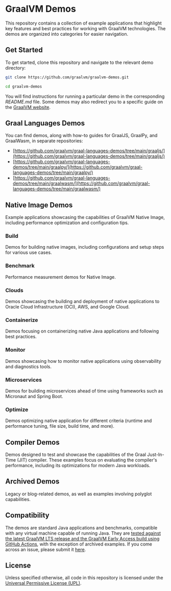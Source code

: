 # GraalVM Demos

This repository contains a collection of example applications that highlight key features and best practices for working with GraalVM technologies.
The demos are organized into categories for easier navigation.

## Get Started

To get started, clone this repository and navigate to the relevant demo directory:
```bash
git clone https://github.com/graalvm/graalvm-demos.git
``` 
```bash
cd graalvm-demos
```

You will find instructions for running a particular demo in the corresponding _README.md_ file. Some demos may also redirect you to a specific guide on the [GraalVM website](https://www.graalvm.org/latest/guides/).

## Graal Languages Demos

You can find demos, along with how-to guides for GraalJS, GraalPy, and GraalWasm, in separate repositories:
- [https://github.com/graalvm/graal-languages-demos/tree/main/graaljs/](https://github.com/graalvm/graal-languages-demos/tree/main/graaljs/)
- [https://github.com/graalvm/graal-languages-demos/tree/main/graalpy/](https://github.com/graalvm/graal-languages-demos/tree/main/graalpy/)
- [https://github.com/graalvm/graal-languages-demos/tree/main/graalwasm/](https://github.com/graalvm/graal-languages-demos/tree/main/graalwasm/)

## Native Image Demos

Example applications showcasing the capabilities of GraalVM Native Image, including performance optimization and configuration tips.

### Build
Demos for building native images, including configurations and setup steps for various use cases.

### Benchmark
Performance measurement demos for Native Image.

### Clouds
Demos showcasing the building and deployment of native applications to Oracle Cloud Infrastructure (OCI), AWS, and Google Cloud.

### Containerize
Demos focusing on containerizing native Java applications and following best practices.

### Monitor
Demos showcasing how to monitor native applications using observability and diagnostics tools.

### Microservices
Demos for building microservices ahead of time using frameworks such as Micronaut and Spring Boot.

### Optimize
Demos optimizing native application for different criteria (runtime and performance tuning, file size, build time, and more).

## Compiler Demos

Demos designed to test and showcase the capabilities of the Graal Just-In-Time (JIT) compiler.
These examples focus on evaluating the compiler's performance, including its optimizations for modern Java workloads.

## Archived Demos

Legacy or blog-related demos, as well as examples involving polyglot capabilities.

## Compatibility

The demos are standard Java applications and benchmarks, compatible with any virtual machine capable of running Java.
They are [tested against the latest GraalVM LTS release and the GraalVM Early Access build using GitHub Actions](https://github.com/graalvm/graalvm-demos/tree/master/.github/workflows), with the exception of archived examples.
If you come across an issue, please submit it [here](https://github.com/graalvm/graalvm-demos/issues).

## License

Unless specified otherwise, all code in this repository is licensed under the [Universal Permissive License (UPL)](http://opensource.org/licenses/UPL).